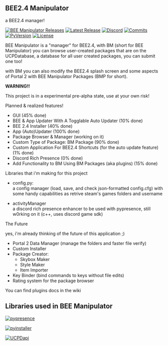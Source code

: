 BEE2.4 Manipulator
-

a BEE2.4 manager!

[![BEE Manipulator Releases](https://img.shields.io/github/downloads/ENDERZOMBI102/BEE-manipulator/total.svg?style=for-the-badge&label=Downloads)](https://github.com/ENDERZOMBI102/BEE-manipulator/releases/)
[![Latest Release](https://img.shields.io/github/v/release/ENDERZOMBI102/BEE-manipulator?include_prereleases&style=for-the-badge)](https://github.com/ENDERZOMBI102/BEE-manipulator/releases/latest)
[![Discord](https://img.shields.io/discord/546987939314532362?logo=discord&style=for-the-badge)](https://discord.gg/hnGFJrz)
[![Commits](https://img.shields.io/github/commits-since/ENDERZOMBI102/BEE-manipulator/latest?style=for-the-badge)](https://github.com/ENDERZOMBI102/BEE-manipulator/commits/master)
[![PyVersion](https://img.shields.io/github/pipenv/locked/python-version/ENDERZOMBI102/BEE-manipulator?style=for-the-badge)](https://www.python.org/downloads/release/python-375/)
[![License](https://img.shields.io/github/license/ENDERZOMBI102/BEE-manipulator?style=for-the-badge)](https://github.com/ENDERZOMBI102/BEE-manipulator/blob/master/LICENSE)

BEE Manipulator is a "manager" for BEE2.4, with BM (short for BEE Manipulator) you can browse user-created packages
that are on the UCPDatabase, a database for all user created packages, you can submit one too!


with BM you can also modify the BEE2.4 splash screen and some aspects of Portal 2 with BEE Manipulator Packages (BMP for short).


**WARNING!!**

This project is in a experimental pre-alpha state, use at your own risk!


Planned & realized features!

- GUI (45% done)
- BEE & App Updater With A Togglable Auto Updater (10% done)
- BEE 2.4 Installer (40% done)
- App (Auto)Updater (100% done)
- Package Browser & Manager (working on it)
- Custom Type of Package: BM Package (90% done)
- Custom Application For BEE2.4 Shortcuts (for the auto update feature) (1% done) 
- Discord Rich Presence (0% done)
- Add Functionality to BM Using BM Packages (aka plugins) (15% done)

Libraries that i'm making for this project

- config.py:<br>
  a config manager (load, save, and check json-formatted config.cfg) with some handy capabilities as retrive steam's games folders and username

- activityManager<br>
  a discord rich presence enhancer to be used with pypresence, still w0rking on it (c++, uses discord game sdk)

The Future

yes, i'm already thinking of the future of this application ;)

 - Portal 2 Data Manager (manage the folders and faster file verify)
 - Custom Installer 
 - Package Creator:
    - Skybox Maker
    - Style Maker
    - Item Importer
- Key Binder (bind commands to keys without file edits)
- Rating system for the package browser

You can find plugins docs in the wiki

Libraries used in BEE Manipulator
-
[![pypresence](https://img.shields.io/badge/using-pypresence-00bb88.svg?style=flat-square&logo=python&logoWidth=20)](https://github.com/qwertyquerty/pypresence)

[![pyinstaller](https://img.shields.io/badge/using-Pyinstaller-brightgreen?style=flat-square&logo=python&logoWidth=20)](https://github.com/pyinstaller/pyinstaller)

[![UCPDapi](https://img.shields.io/badge/using-UCPDapi-green?style=flat-square&logo=python&logoWidth=20)](https://github.com/ENDERZOMBI102/ucpDatabase)
